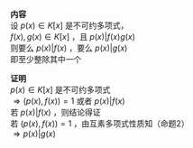**内容**  
设 $p(x)\in K[x]$ 是不可约多项式，  
 $f(x),g(x)\in K[x]$ ，且 $p(x)|f(x)g(x)$  
则要么 $p(x)|f(x)$ ，要么 $p(x)|g(x)$  
即至少整除其中一个  
  
**证明**  
 $p(x)\in K[x]$ 是不可约多项式  
 $\Rightarrow (p(x),f(x))=1$ 或者 $p(x)|f(x)$  
若 $p(x)|f(x)$ ，则结论得证  
若 $(p(x),f(x))=1$ ，由互素多项式性质知（命题2）  
 $\Rightarrow p(x)|g(x)$  
